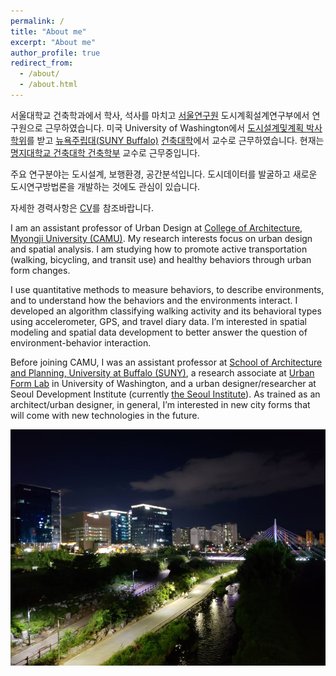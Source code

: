 ```yaml
---
permalink: /
title: "About me"
excerpt: "About me"
author_profile: true
redirect_from: 
  - /about/
  - /about.html
---
```


서울대학교 건축학과에서 학사, 석사를 마치고 [서울연구원](https://www.si.re.kr/) 도시계획설계연구부에서 연구원으로 근무하였습니다. 미국 University of Washington에서 [도시설계및계획 박사학위](https://depts.washington.edu/urbdpphd/)를 받고 [뉴욕주립대(SUNY Buffalo)](http://www.buffalo.edu/) [건축대학](http://ap.buffalo.edu)에서 교수로 근무하였습니다. 현재는 [명지대학교 건축대학 건축학부](http://arch.mju.ac.kr/) 교수로 근무중입니다. 

주요 연구분야는 도시설계, 보행환경, 공간분석입니다. 도시데이터를 발굴하고 새로운 도시연구방법론을 개발하는 것에도 관심이 있습니다.

자세한 경력사항은 [CV](https://docs.google.com/document/d/1taio6Weqx4-L7HkPty6WoQpgZYEDqC3TdxDGAQN0uIo/edit?usp=sharing)를 참조바랍니다.

I am an assistant professor of Urban Design at [College of Architecture, Myongji University (CAMU)](http://arch.mju.ac.kr/). My research interests focus on urban design and spatial analysis. I am studying how to promote active transportation (walking, bicycling, and transit use) and healthy behaviors through urban form changes.

I use quantitative methods to measure behaviors, to describe environments, and to understand how the behaviors and the environments interact. I developed an algorithm classifying walking activity and its behavioral types using accelerometer, GPS, and travel diary data. I’m interested in spatial modeling and spatial data development to better answer the question of environment-behavior interaction.

Before joining CAMU, I was an assistant professor at [School of Architecture and Planning, University at Buffalo (SUNY)](http://ap.buffalo.edu), a research associate at [Urban Form Lab](http://depts.washington.edu/ufl/) in University of Washington, and a urban designer/researcher at Seoul Development Institute (currently [the Seoul Institute](http://www.si.re.kr/)). As trained as an architect/urban designer, in general, I’m interested in new city forms that will come with new technologies in the future.

![x](/images/20191003_pangyo_9.jpg)
